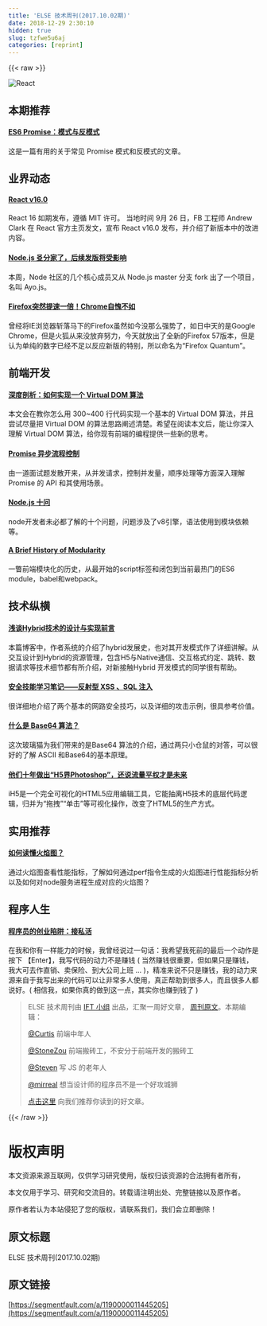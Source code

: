 ```yaml
---
title: 'ELSE 技术周刊(2017.10.02期)' 
date: 2018-12-29 2:30:10
hidden: true
slug: tzfwe5u6aj
categories: [reprint]
---
```


{{< raw >}}

                    
<p><span class="img-wrap"><img data-src="/img/remote/1460000011445210" src="https://static.alili.tech/img/remote/1460000011445210" alt="React" title="React" style="cursor: pointer; display: inline;"></span></p>
<h2 id="articleHeader0">本期推荐</h2>
<h4><a href="https://zhuanlan.zhihu.com/p/29783901" rel="nofollow noreferrer" target="_blank">ES6 Promise：模式与反模式</a></h4>
<p>这是一篇有用的关于常见 Promise 模式和反模式的文章。</p>
<h2 id="articleHeader1">业界动态</h2>
<h4><a href="https://facebook.github.io/react/blog/2017/09/26/react-v16.0.html" rel="nofollow noreferrer" target="_blank">React v16.0</a></h4>
<p>React 16 如期发布，遵循 MIT 许可。 当地时间 9月 26 日，FB 工程师 Andrew Clark 在 React 官方主页发文，宣布 React v16.0 发布，并介绍了新版本中的改进内容。</p>
<h4><a href="https://zhuanlan.zhihu.com/p/28799213" rel="nofollow noreferrer" target="_blank">Node.js 㕛分家了，后续发版将受影响</a></h4>
<p>本周，Node 社区的几个核心成员又从 Node.js master 分支 fork 出了一个项目，名叫 Ayo.js。</p>
<h4><a href="http://www.toutiao.com/a6470454402669871629/?tt_from=mobile_qq&amp;utm_campaign=client_share&amp;app=news_article&amp;utm_source=mobile_qq&amp;iid=0&amp;utm_medium=toutiao_ios" rel="nofollow noreferrer" target="_blank">Firefox突然提速一倍！Chrome自愧不如</a></h4>
<p>曾经将IE浏览器斩落马下的Firefox虽然如今没那么强势了，如日中天的是Google Chrome，但是火狐从来没放弃努力，今天就放出了全新的Firefox 57版本，但是认为单纯的数字已经不足以反应新版的特别，所以命名为“Firefox Quantum”。</p>
<h2 id="articleHeader2">前端开发</h2>
<h4><a href="http://segmentfault.com/p/1210000011364809">深度剖析：如何实现一个 Virtual DOM 算法</a></h4>
<p>本文会在教你怎么用 300~400 行代码实现一个基本的 Virtual DOM 算法，并且尝试尽量把 Virtual DOM 的算法思路阐述清楚。希望在阅读本文后，能让你深入理解 Virtual DOM 算法，给你现有前端的编程提供一些新的思考。</p>
<h4><a href="https://juejin.im/post/59cdb6526fb9a00a4e67c7fb" rel="nofollow noreferrer" target="_blank">Promise 异步流程控制</a></h4>
<p>由一道面试题发散开来，从并发请求，控制并发量，顺序处理等方面深入理解 Promise 的 API 和其使用场景。</p>
<h4><a href="https://zhuanlan.zhihu.com/p/29650110" rel="nofollow noreferrer" target="_blank">Node.js 十问</a></h4>
<p>node开发者未必都了解的十个问题，问题涉及了v8引擎，语法使用到模块依赖等。</p>
<h4><a href="https://ponyfoo.com/articles/brief-history-of-modularity#nodejs-and-the-advent-of-commonjs" rel="nofollow noreferrer" target="_blank">A Brief History of Modularity</a></h4>
<p>一瞥前端模块化的历史，从最开始的script标签和闭包到当前最热门的ES6 module，babel和webpack。</p>
<h2 id="articleHeader3">技术纵横</h2>
<h4><a href="http://www.cnblogs.com/yexiaochai/p/4921635.html" rel="nofollow noreferrer" target="_blank">浅谈Hybrid技术的设计与实现前言</a></h4>
<p>本篇博客中，作者系统的介绍了hybrid发展史，也对其开发模式作了详细讲解。从交互设计到Hybrid的资源管理，包含H5与Native通信、交互格式约定、跳转、数据请求等技术细节都有所介绍，对新接触Hybrid 开发模式的同学很有帮助。</p>
<h4><a href="https://testerhome.com/topics/9898" rel="nofollow noreferrer" target="_blank">安全技能学习笔记——反射型 XSS 、SQL 注入</a></h4>
<p>很详细地介绍了两个基本的网路安全技巧，以及详细的攻击示例，很具参考价值。</p>
<h4><a href="http://mp.weixin.qq.com/s/H5U53RayntyX4-turj1j8A" rel="nofollow noreferrer" target="_blank">什么是 Base64 算法？</a></h4>
<p>这次玻璃猫为我们带来的是Base64 算法的介绍，通过两只小仓鼠的对答，可以很好的了解 ASCII 和Base64的基本原理。</p>
<h4><a href="http://www.toutiao.com/a6465451450428113165/?tt_from=mobile_qq&amp;utm_campaign=client_share&amp;app=news_article&amp;utm_source=mobile_qq&amp;iid=5574997551&amp;utm_medium=toutiao_ios" rel="nofollow noreferrer" target="_blank">他们十年做出“H5界Photoshop”，还说流量平权才是未来</a></h4>
<p>iH5是一个完全可视化的HTML5应用编辑工具，它能抽离H5技术的底层代码逻辑，归并为“拖拽”“单击”等可视化操作，改变了HTML5的生产方式。</p>
<h2 id="articleHeader4">实用推荐</h2>
<h4><a href="http://www.ruanyifeng.com/blog/2017/09/flame-graph.html" rel="nofollow noreferrer" target="_blank">如何读懂火焰图？</a></h4>
<p>通过火焰图查看性能指标，了解如何通过perf指令生成的火焰图进行性能指标分析以及如何对node服务进程生成对应的火焰图？</p>
<h2 id="articleHeader5">程序人生</h2>
<h4><a href="https://segmentfault.com/p/1210000011379205">程序员的创业陷阱：接私活</a></h4>
<p>在我和你有一样能力的时候，我曾经说过一句话：我希望我死前的最后一个动作是按下 【Enter】，我写代码的动力不是赚钱 ( 当然赚钱很重要，但如果只是赚钱，我大可去作直销、卖保险、到大公司上班 … )，精准来说不只是赚钱，我的动力来源来自于我写出来的代码可以让非常多人使用，真正帮助到很多人，而且很多人都说好。( 相信我，如果你真的做到这一点，其实你也赚到钱了 )</p>
<blockquote>
<p>ELSE 技术周刊由 <a href="https://github.com/CtripFE" rel="nofollow noreferrer" target="_blank">IFT 小组</a> 出品，汇聚一周好文章， <a href="https://zhuanlan.zhihu.com/p/29427394" rel="nofollow noreferrer" target="_blank">周刊原文</a>。本期编辑：</p>
<p><a href="https://github.com/CurtisCBS" rel="nofollow noreferrer" target="_blank">@Curtis</a> 前端中年人</p>
<p><a href="https://github.com/stoneyong" rel="nofollow noreferrer" target="_blank">@StoneZou</a> 前端搬砖工，不安分于前端开发的搬砖工</p>
<p><a href="https://github.com/StevenX911" rel="nofollow noreferrer" target="_blank">@Steven</a> 写 JS 的老年人</p>
<p><a href="https://github.com/mirreal" rel="nofollow noreferrer" target="_blank">@mirreal</a> 想当设计师的程序员不是一个好攻城狮</p>
<p><a href="https://github.com/CtripFE/fe-weekly/issues" rel="nofollow noreferrer" target="_blank">点击这里</a> 向我们推荐你读到的好文章。</p>
</blockquote>

                
{{< /raw >}}

# 版权声明
本文资源来源互联网，仅供学习研究使用，版权归该资源的合法拥有者所有，

本文仅用于学习、研究和交流目的。转载请注明出处、完整链接以及原作者。

原作者若认为本站侵犯了您的版权，请联系我们，我们会立即删除！

## 原文标题
ELSE 技术周刊(2017.10.02期)

## 原文链接
[https://segmentfault.com/a/1190000011445205](https://segmentfault.com/a/1190000011445205)

